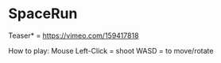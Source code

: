 # SpaceRun
Teaser* = https://vimeo.com/159417818

How to play:
Mouse Left-Click = shoot
WASD =  to move/rotate
